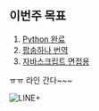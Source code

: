 ## 이번주 목표

1. [Python 완료](https://user-images.githubusercontent.com/23524849/98463500-f887ef00-21fe-11eb-8f3d-c35b60aea94a.png)
2. [팝송하나 번역](pop.md)
3. [자바스크립트 면접용](js.md)

ㅠㅠ 라인 간다~~~

![LINE+](https://user-images.githubusercontent.com/23524849/98463504-fc1b7600-21fe-11eb-8fb8-2f130d667993.png)

